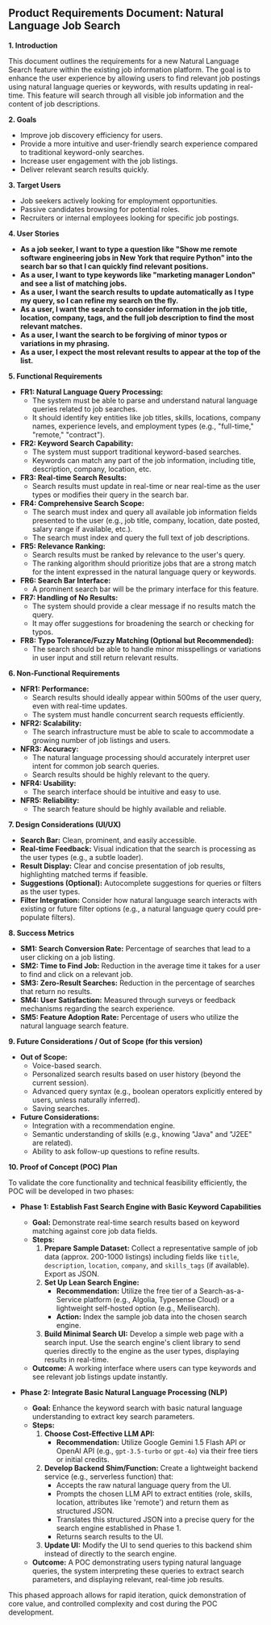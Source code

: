 ## Product Requirements Document: Natural Language Job Search

**1. Introduction**

This document outlines the requirements for a new Natural Language Search feature within the existing job information platform. The goal is to enhance the user experience by allowing users to find relevant job postings using natural language queries or keywords, with results updating in real-time. This feature will search through all visible job information and the content of job descriptions.

**2. Goals**

*   Improve job discovery efficiency for users.
*   Provide a more intuitive and user-friendly search experience compared to traditional keyword-only searches.
*   Increase user engagement with the job listings.
*   Deliver relevant search results quickly.

**3. Target Users**

*   Job seekers actively looking for employment opportunities.
*   Passive candidates browsing for potential roles.
*   Recruiters or internal employees looking for specific job postings.

**4. User Stories**

*   **As a job seeker, I want to type a question like "Show me remote software engineering jobs in New York that require Python" into the search bar so that I can quickly find relevant positions.**
*   **As a user, I want to type keywords like "marketing manager London" and see a list of matching jobs.**
*   **As a user, I want the search results to update automatically as I type my query, so I can refine my search on the fly.**
*   **As a user, I want the search to consider information in the job title, location, company, tags, and the full job description to find the most relevant matches.**
*   **As a user, I want the search to be forgiving of minor typos or variations in my phrasing.**
*   **As a user, I expect the most relevant results to appear at the top of the list.**

**5. Functional Requirements**

*   **FR1: Natural Language Query Processing:**
    *   The system must be able to parse and understand natural language queries related to job searches.
    *   It should identify key entities like job titles, skills, locations, company names, experience levels, and employment types (e.g., "full-time," "remote," "contract").
*   **FR2: Keyword Search Capability:**
    *   The system must support traditional keyword-based searches.
    *   Keywords can match any part of the job information, including title, description, company, location, etc.
*   **FR3: Real-time Search Results:**
    *   Search results must update in real-time or near real-time as the user types or modifies their query in the search bar.
*   **FR4: Comprehensive Search Scope:**
    *   The search must index and query all available job information fields presented to the user (e.g., job title, company, location, date posted, salary range if available, etc.).
    *   The search must index and query the full text of job descriptions.
*   **FR5: Relevance Ranking:**
    *   Search results must be ranked by relevance to the user's query.
    *   The ranking algorithm should prioritize jobs that are a strong match for the intent expressed in the natural language query or keywords.
*   **FR6: Search Bar Interface:**
    *   A prominent search bar will be the primary interface for this feature.
*   **FR7: Handling of No Results:**
    *   The system should provide a clear message if no results match the query.
    *   It may offer suggestions for broadening the search or checking for typos.
*   **FR8: Typo Tolerance/Fuzzy Matching (Optional but Recommended):**
    *   The search should be able to handle minor misspellings or variations in user input and still return relevant results.

**6. Non-Functional Requirements**

*   **NFR1: Performance:**
    *   Search results should ideally appear within 500ms of the user query, even with real-time updates.
    *   The system must handle concurrent search requests efficiently.
*   **NFR2: Scalability:**
    *   The search infrastructure must be able to scale to accommodate a growing number of job listings and users.
*   **NFR3: Accuracy:**
    *   The natural language processing should accurately interpret user intent for common job search queries.
    *   Search results should be highly relevant to the query.
*   **NFR4: Usability:**
    *   The search interface should be intuitive and easy to use.
*   **NFR5: Reliability:**
    *   The search feature should be highly available and reliable.

**7. Design Considerations (UI/UX)**

*   **Search Bar:** Clean, prominent, and easily accessible.
*   **Real-time Feedback:** Visual indication that the search is processing as the user types (e.g., a subtle loader).
*   **Result Display:** Clear and concise presentation of job results, highlighting matched terms if feasible.
*   **Suggestions (Optional):** Autocomplete suggestions for queries or filters as the user types.
*   **Filter Integration:** Consider how natural language search interacts with existing or future filter options (e.g., a natural language query could pre-populate filters).

**8. Success Metrics**

*   **SM1: Search Conversion Rate:** Percentage of searches that lead to a user clicking on a job listing.
*   **SM2: Time to Find Job:** Reduction in the average time it takes for a user to find and click on a relevant job.
*   **SM3: Zero-Result Searches:** Reduction in the percentage of searches that return no results.
*   **SM4: User Satisfaction:** Measured through surveys or feedback mechanisms regarding the search experience.
*   **SM5: Feature Adoption Rate:** Percentage of users who utilize the natural language search feature.

**9. Future Considerations / Out of Scope (for this version)**

*   **Out of Scope:**
    *   Voice-based search.
    *   Personalized search results based on user history (beyond the current session).
    *   Advanced query syntax (e.g., boolean operators explicitly entered by users, unless naturally inferred).
    *   Saving searches.
*   **Future Considerations:**
    *   Integration with a recommendation engine.
    *   Semantic understanding of skills (e.g., knowing "Java" and "J2EE" are related).
    *   Ability to ask follow-up questions to refine results.

**10. Proof of Concept (POC) Plan**

To validate the core functionality and technical feasibility efficiently, the POC will be developed in two phases:

*   **Phase 1: Establish Fast Search Engine with Basic Keyword Capabilities**
    *   **Goal:** Demonstrate real-time search results based on keyword matching against core job data fields.
    *   **Steps:**
        1.  **Prepare Sample Dataset:** Collect a representative sample of job data (approx. 200-1000 listings) including fields like `title`, `description`, `location`, `company`, and `skills_tags` (if available). Export as JSON.
        2.  **Set Up Lean Search Engine:**
            *   **Recommendation:** Utilize the free tier of a Search-as-a-Service platform (e.g., Algolia, Typesense Cloud) or a lightweight self-hosted option (e.g., Meilisearch).
            *   **Action:** Index the sample job data into the chosen search engine.
        3.  **Build Minimal Search UI:** Develop a simple web page with a search input. Use the search engine's client library to send queries directly to the engine as the user types, displaying results in real-time.
    *   **Outcome:** A working interface where users can type keywords and see relevant job listings update instantly.

*   **Phase 2: Integrate Basic Natural Language Processing (NLP)**
    *   **Goal:** Enhance the keyword search with basic natural language understanding to extract key search parameters.
    *   **Steps:**
        1.  **Choose Cost-Effective LLM API:**
            *   **Recommendation:** Utilize Google Gemini 1.5 Flash API or OpenAI API (e.g., `gpt-3.5-turbo` or `gpt-4o`) via their free tiers or initial credits.
        2.  **Develop Backend Shim/Function:** Create a lightweight backend service (e.g., serverless function) that:
            *   Accepts the raw natural language query from the UI.
            *   Prompts the chosen LLM API to extract entities (role, skills, location, attributes like 'remote') and return them as structured JSON.
            *   Translates this structured JSON into a precise query for the search engine established in Phase 1.
            *   Returns search results to the UI.
        3.  **Update UI:** Modify the UI to send queries to this backend shim instead of directly to the search engine.
    *   **Outcome:** A POC demonstrating users typing natural language queries, the system interpreting these queries to extract search parameters, and displaying relevant, real-time job results.

This phased approach allows for rapid iteration, quick demonstration of core value, and controlled complexity and cost during the POC development. 